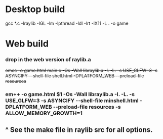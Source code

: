 # Desktop build
gcc *.c -lraylib -lGL -lm -lpthread -ldl -lrt -lX11 -L . -o game


# Web build 
### drop in the web version of raylib.a 
~~emcc -o game.html main.c -Os -Wall libraylib.a -I. -L. -s USE_GLFW=3 -s ASYNCIFY --shell-file shell.html -DPLATFORM_WEB --preload-file resources~~

### em++ -o game.html $1 -Os -Wall libraylib.a -I. -L. -s USE_GLFW=3 -s ASYNCIFY --shell-file minshell.html -DPLATFORM_WEB --preload-file resources -s ALLOW_MEMORY_GROWTH=1
## ^ See the make file in raylib src for all options. 
